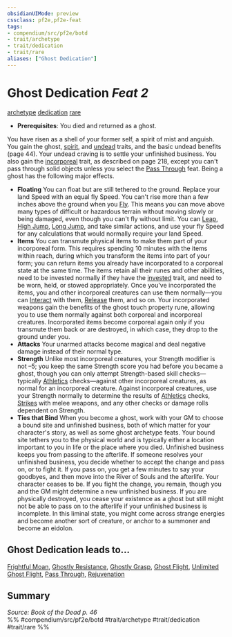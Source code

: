 ```yaml
---
obsidianUIMode: preview
cssclass: pf2e,pf2e-feat
tags:
- compendium/src/pf2e/botd
- trait/archetype
- trait/dedication
- trait/rare
aliases: ["Ghost Dedication"]
---
```

# Ghost Dedication  *Feat 2*  
[archetype](/rules/traits/archetype.md)  [dedication](/rules/traits/dedication.md)  [rare](/rules/traits/rare.md)  

- **Prerequisites**: You died and returned as a ghost.

You have risen as a shell of your former self, a spirit of mist and anguish. You gain the ghost, [spirit](/rules/traits/spirit.md), and [undead](/rules/traits/undead.md) traits, and the basic undead benefits (page 44). Your undead craving is to settle your unfinished business. You also gain the [incorporeal](/rules/traits/incorporeal-b1.md) trait, as described on page 218, except you can't pass through solid objects unless you select the [Pass Through](/compendium/feats/pass-through-botd.md) feat. Being a ghost has the following major effects.

- **Floating** You can float but are still tethered to the ground. Replace your land Speed with an equal fly Speed. You can't rise more than a few inches above the ground when you [Fly](/rules/actions/fly.md). This means you can move above many types of difficult or hazardous terrain without moving slowly or being damaged, even though you can't fly without limit. You can [Leap](/rules/actions/leap.md), [High Jump](/rules/actions/high-jump.md), [Long Jump](/rules/actions/long-jump.md), and take similar actions, and use your fly Speed for any calculations that would normally require your land Speed.
- **Items** You can transmute physical items to make them part of your incorporeal form. This requires spending 10 minutes with the items within reach, during which you transform the items into part of your form; you can return items you already have incorporated to a corporeal state at the same time. The items retain all their runes and other abilities, need to be invested normally if they have the [invested](/rules/traits/invested.md) trait, and need to be worn, held, or stowed appropriately. Once you've incorporated the items, you and other incorporeal creatures can use them normally—you can [Interact](/rules/actions/interact.md) with them, [Release](/rules/actions/release.md) them, and so on. Your incorporated weapons gain the benefits of the ghost touch property rune, allowing you to use them normally against both corporeal and incorporeal creatures. Incorporated items become corporeal again only if you transmute them back or are destroyed, in which case, they drop to the ground under you.
- **Attacks** Your unarmed attacks become magical and deal negative damage instead of their normal type.
- **Strength** Unlike most incorporeal creatures, your Strength modifier is not –5; you keep the same Strength score you had before you became a ghost, though you can only attempt Strength-based skill checks—typically [Athletics](/compendium/skills.md#Athletics) checks—against other incorporeal creatures, as normal for an incorporeal creature. Against incorporeal creatures, use your Strength normally to determine the results of [Athletics](/compendium/skills.md#Athletics) checks, [Strikes](/rules/actions/strike.md) with melee weapons, and any other checks or damage rolls dependent on Strength.
- **Ties that Bind** When you become a ghost, work with your GM to choose a bound site and unfinished business, both of which matter for your character's story, as well as some ghost archetype feats. Your bound site tethers you to the physical world and is typically either a location important to you in life or the place where you died. Unfinished business keeps you from passing to the afterlife. If someone resolves your unfinished business, you decide whether to accept the change and pass on, or to fight it. If you pass on, you get a few minutes to say your goodbyes, and then move into the River of Souls and the afterlife. Your character ceases to be. If you fight the change, you remain, though you and the GM might determine a new unfinished business. If you are physically destroyed, you cease your existence as a ghost but still might not be able to pass on to the afterlife if your unfinished business is incomplete. In this liminal state, you might come across strange energies and become another sort of creature, or anchor to a summoner and become an eidolon.

## Ghost Dedication leads to...

[Frightful Moan](/compendium/feats/frightful-moan-botd.md), [Ghostly Resistance](/compendium/feats/ghostly-resistance-botd.md), [Ghostly Grasp](/compendium/feats/ghostly-grasp-botd.md), [Ghost Flight](/compendium/feats/ghost-flight-botd.md), [Unlimited Ghost Flight](/compendium/feats/unlimited-ghost-flight-botd.md), [Pass Through](/compendium/feats/pass-through-botd.md), [Rejuvenation](/compendium/feats/rejuvenation-botd.md)

## Summary

*Source: Book of the Dead p. 46*  
%% #compendium/src/pf2e/botd #trait/archetype #trait/dedication #trait/rare %%
